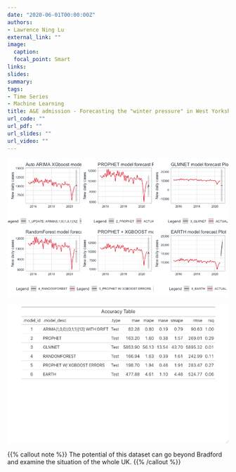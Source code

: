```yaml
---
date: "2020-06-01T00:00:00Z"
authors: 
- Lawrence Ning Lu
external_link: ""
image:
  caption: 
  focal_point: Smart
links:
slides:
summary:
tags:
- Time Series
- Machine Learning
title: A&E admission - Forecasting the "winter pressure" in West Yorkshire
url_code: ""
url_pdf: ""
url_slides: ""
url_video: ""
---
```


![](plot1.png)

![](plot2.png)

{{% callout note %}}
The potential of this dataset can go beyond Bradford and examine the situation of the whole UK.
{{% /callout %}}